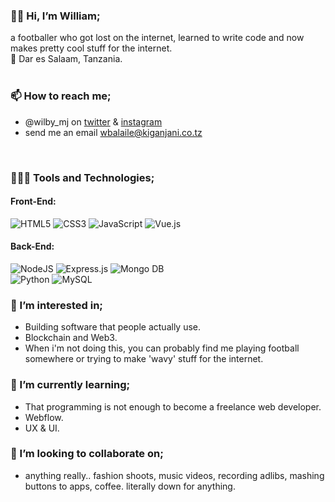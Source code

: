 ### 👋🏾 Hi, I’m William; 
  a footballer who got lost on the internet, learned to write code and now makes pretty cool stuff for the internet.
  <br>
  📍 Dar es Salaam, Tanzania.  
  <br>

### 📫 How to reach me;
  - @wilby_mj on <a href="https://twitter.com/wilby_mj">twitter</a> & <a href="https://inistagram.com/wilby_mj">instagram</a>
  - send me an email wbalaile@kiganjani.co.tz
  <br>

### 👨🏾‍💻 Tools and Technologies;
  <h4>Front-End:</h4>
  <span>
    <img alt="HTML5"  src="https://img.shields.io/badge/HTML5%20-%23E34F26.svg?&style=flat-square&logo=html5&logoColor=white"/>
    <img alt="CSS3"  src="https://img.shields.io/badge/CSS3%20-%231572B6.svg?&style=flat-square&logo=css3&logoColor=white"/>
    <img alt="JavaScript"  src="https://img.shields.io/badge/JavaScript%20-%23323330.svg?&style=flat-square&logo=javascript&logoColor=%23F7DF1E"/>
    <img alt="Vue.js"  src="https://img.shields.io/badge/Vue.js%20-%2335495e.svg?&style=flat-square&logo=vue.js&logoColor=%234FC08D"/>
  </span>
  <br>
  <h4>Back-End:</h4>
  <span>
    <img alt="NodeJS"  src="https://img.shields.io/badge/Node.js%20-%2343853D.svg?&style=flat-square&logo=node.js&logoColor=white">
    <img alt="Express.js"  src="https://img.shields.io/badge/Express.js-404D59?style=flat-square"/>
    <img alt="Mongo DB" src="https://img.shields.io/badge/MongoDB-4EA94B?style=flat-square&logo=mongodb&logoColor=white">
      <br>
    <img alt="Python" src="https://img.shields.io/badge/Python%20-%2314354C.svg?&style=flat-square&logo=python&logoColor=white"/>
    <img alt="MySQL" src="https://img.shields.io/badge/MySQL%20-%23323330.svg?&style=flat-square&logo=mysql&logoColor=yellow"/>
  <span>
  
### 👀 I’m interested in;
  - Building software that people actually use.
  - Blockchain and Web3.
  - When i'm not doing this, you can probably find me playing football somewhere or trying to make 'wavy' stuff for the internet.

### 🌱 I’m currently learning;
  - That programming is not enough to become a freelance web developer.
  - Webflow.
  - UX & UI.

### 🤝 I’m looking to collaborate on;
  - anything really.. fashion shoots, music videos, recording adlibs, mashing buttons to apps, coffee. literally down for anything.

<!---
wilby-mj/wilby-mj is a ✨ special ✨ repository because its `README.md` (this file) appears on your GitHub profile.
You can click the Preview link to take a look at your changes.
--->
